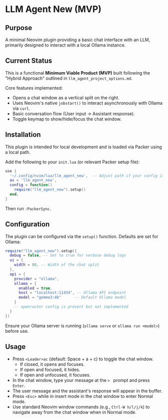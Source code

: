 # LLM Agent New (MVP)

## Purpose

A minimal Neovim plugin providing a basic chat interface with an LLM, primarily designed to interact with a local Ollama instance.

## Current Status

This is a functional **Minimum Viable Product (MVP)** built following the "Hybrid Approach" outlined in `llm_agent_project_options.md`. 

Core features implemented:
- Opens a chat window as a vertical split on the right.
- Uses Neovim's native `jobstart()` to interact asynchronously with Ollama via `curl`.
- Basic conversation flow (User input -> Assistant response).
- Toggle keymap to show/hide/focus the chat window.

## Installation

This plugin is intended for local development and is loaded via Packer using a local path.

Add the following to your `init.lua` (or relevant Packer setup file):

```lua
use {
  '~/.config/nvim/lua/llm_agent_new',  -- Adjust path if your config is elsewhere
  as = 'llm_agent_new',
  config = function()
    require("llm_agent_new").setup()
  end,
}
```

Then run `:PackerSync`.

## Configuration

The plugin can be configured via the `setup()` function. Defaults are set for Ollama:

```lua
require("llm_agent_new").setup({
  debug = false, -- Set to true for verbose debug logs
  ui = {
    width = 80, -- Width of the chat split
  },
  api = {
    provider = "ollama",
    ollama = {
      enabled = true,
      host = "localhost:11434", -- Ollama API endpoint
      model = "gemma3:4b"      -- Default Ollama model
    }
    -- openrouter config is present but not implemented
  }
})
```

Ensure your Ollama server is running (`ollama serve` or `ollama run <model>`) before use.

## Usage

- Press `<Leader>ac` (default: Space + a + c) to toggle the chat window.
    - If closed, it opens and focuses.
    - If open and focused, it hides.
    - If open and unfocused, it focuses.
- In the chat window, type your message at the `> ` prompt and press `Enter`.
- The user message and the assistant's response will appear in the buffer.
- Press `<Esc>` while in insert mode in the chat window to enter Normal mode.
- Use standard Neovim window commands (e.g., `Ctrl-W h/l/j/k`) to navigate away from the chat window when in Normal mode. 